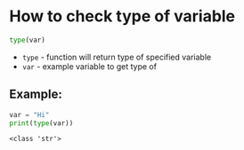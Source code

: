 # How to check type of variable

```python
type(var)
```

- `type` - function will return type of specified variable
- `var` - example variable to get type of

## Example: 
```python
var = "Hi"
print(type(var))
```
```
<class 'str'>

```
